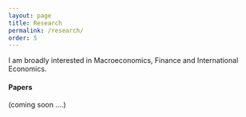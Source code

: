 ```yaml
---
layout: page
title: Research
permalink: /research/
order: 5
---
```


I am broadly interested in Macroeconomics, Finance and International Economics.



#### **Papers**

(coming soon ....)
